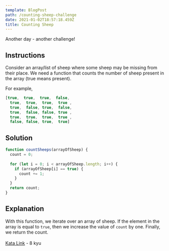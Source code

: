 ```yaml
---
template: BlogPost
path: /counting-sheep-challenge
date: 2021-01-02T18:57:18.459Z
title: Counting Sheep
---
```

Another day - another challenge!

## Instructions

Consider an array/list of sheep where some sheep may be missing from their place. We need a function that counts the number of sheep present in the array (true means present).

For example,

```javascript
[true,  true,  true,  false,
  true,  true,  true,  true ,
  true,  false, true,  false,
  true,  false, false, true ,
  true,  true,  true,  true ,
  false, false, true,  true]
```

## Solution

```javascript
function countSheeps(arrayOfSheep) {
  count = 0;
  
  for (let i = 0; i < arrayOfSheep.length; i++) {
    if (arrayOfSheep[i] == true) {
      count += 1;
    }
  }
  return count;
}
```

## Explanation

With this function, we iterate over an array of sheep. If the element in the array is equal to `true`, then we increase the value of `count` by one. Finally, we return the count.\
\
[Kata Link](https://www.codewars.com/kata/54edbc7200b811e956000556) - 8 kyu